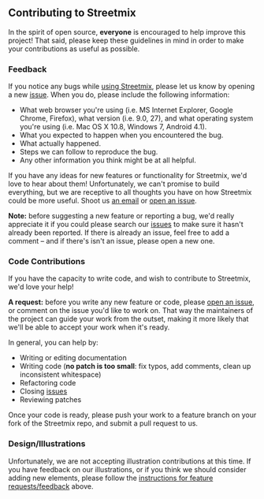 ## Contributing to Streetmix

In the spirit of open source, **everyone** is encouraged to help
improve this project! That said, please keep these guidelines in mind in
order to make your contributions as useful as possible.

### Feedback

If you notice any bugs while [using Streetmix](http://streetmix.net),
please let us know by opening a new [issue][issues].
When you do, please include the following information:

- What web browser you're using (i.e. MS Internet Explorer, Google
Chrome, Firefox), what version (i.e. 9.0, 27), and what operating system
you're using (i.e. Mac OS X 10.8, Windows 7, Android 4.1).
- What you expected to happen when you encountered the bug.
- What actually happened.
- Steps we can follow to reproduce the bug.
- Any other information you think might be at all helpful.

If you have any ideas for new features or functionality for Streetmix,
we'd love to hear about them! Unfortunately, we can't promise to build
everything, but we are receptive to all thoughts you have on how 
Streetmix could be more useful. Shoot us [an
email](mailto:streetmix@codeforamerica.org) or [open an issue][].

**Note:** before suggesting a new feature or reporting a bug, we'd
really appreciate it if you could please search our [issues][] to 
make sure it hasn't already been reported. If there is already an issue,
feel free to add a comment – and if there's isn't an issue, please open
a new one.

### Code Contributions

If you have the capacity to write code, and wish to contribute to
Streetmix, we'd love your help! 

**A request:** before you write any new feature or code, please [open an
issue][], or comment on the issue you'd like to work on. That way the
maintainers of the project can guide your work from the outset, making
it more likely that we'll be able to accept your work when it's ready. 

In general, you can help by:
* Writing or editing documentation
* Writing code (**no patch is too small**: fix typos, add comments, clean up
  inconsistent whitespace)
* Refactoring code
* Closing [issues][]
* Reviewing patches

Once your code is ready, please push your work to a feature branch on
your fork of the Streetmix repo, and submit a pull request to us.
 
### Design/Illustrations

Unfortunately, we are not accepting illustration contributions at this
time. If you have feedback on our illustrations, or if you think we
should consider adding new elements, please follow the [instructions for
feature requests/feedback](#feedback) above.

[issues]: https://github.com/codeforamerica/streetmix/issues
[open an issue]: https://github.com/codeforamerica/streetmix/issues/new

